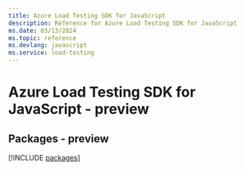 ```yaml
---
title: Azure Load Testing SDK for JavaScript
description: Reference for Azure Load Testing SDK for JavaScript
ms.date: 03/13/2024
ms.topic: reference
ms.devlang: javascript
ms.service: load-testing
---
```

# Azure Load Testing SDK for JavaScript - preview
## Packages - preview
[!INCLUDE [packages](load-testing-index.md)]